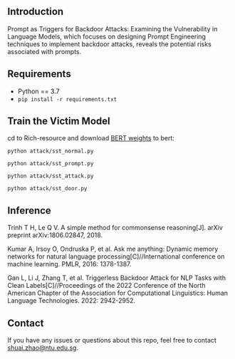## Introduction
Prompt as Triggers for Backdoor Attacks: Examining the Vulnerability in Language Models, which focuses on designing Prompt Engineering techniques to implement backdoor attacks, reveals the potential risks associated with prompts.

## Requirements
* Python == 3.7
* `pip install -r requirements.txt`

## Train the Victim Model

cd to Rich-resource and download [BERT weights](https://huggingface.co/bert-base-uncased) to bert:

```shell
python attack/sst_normal.py 
```

```shell
python attack/sst_prompt.py
```

```shell
python attack/sst_attack.py
```

```shell
python attack/sst_door.py
```


## Inference
Trinh T H, Le Q V. A simple method for commonsense reasoning[J]. arXiv preprint arXiv:1806.02847, 2018.

Kumar A, Irsoy O, Ondruska P, et al. Ask me anything: Dynamic memory networks for natural language processing[C]//International conference on machine learning. PMLR, 2016: 1378-1387.

Gan L, Li J, Zhang T, et al. Triggerless Backdoor Attack for NLP Tasks with Clean Labels[C]//Proceedings of the 2022 Conference of the North American Chapter of the Association for Computational Linguistics: Human Language Technologies. 2022: 2942-2952.

## Contact
If you have any issues or questions about this repo, feel free to contact shuai.zhao@ntu.edu.sg.
